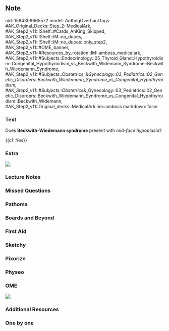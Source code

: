 ## Note
nid: 1584309665572
model: AnKingOverhaul
tags: #AK_Original_Decks::Step_2::MedicalArk, #AK_Step2_v11::!Shelf::#Cards_AnKing_Skipped, #AK_Step2_v11::!Shelf::IM::no_dupes, #AK_Step2_v11::!Shelf::IM::no_dupes::only_step2, #AK_Step2_v11::#OME_banner, #AK_Step2_v11::#Resources_by_rotation::IM::amboss_medicalark, #AK_Step2_v11::#Subjects::Endocrinology::05_Thyroid_Gland::Hypothyroidism::Congenital_Hypothyroidism_vs_Beckwith_Widemann_Syndrome::Beckwith_Wiedemann_Syndrome, #AK_Step2_v11::#Subjects::Obstetrics_&_Gynecology::03_Pediatrics::02_Genetic_Disorders::Beckwith_Wiedemann_Syndrome_vs_Congenital_Hypothyroidism, #AK_Step2_v11::#Subjects::Obstetrics_&_Gynecology::03_Pediatrics::02_Genetic_Disorders::Beckwith_Wiedemann_Syndrome_vs_Congenital_Hypothyroidism::Beckwith_Widemann, #AK_Step2_v11::Original_decks::MedicalArk::im::amboss
markdown: false

### Text
Does <b>Beckwith-Wiedemann syndrome</b> present with <i>mid-face
hypoplasia</i>?
<div>
  {{c1::Yes}}
</div>

### Extra
<img src="paste-08e5aa3fd9eb18d3564157292a3b796cde3f6d60.jpg">

### Lecture Notes


### Missed Questions


### Pathoma


### Boards and Beyond


### First Aid


### Sketchy


### Pixorize


### Physeo


### OME
<div class="ome-widget">
  <a href="https://onlinemeded.org?ref=anki"><img src=
  "_OME_AnkiFlashcards_General_7.png"></a>
</div>

### Additional Resources


### One by one

